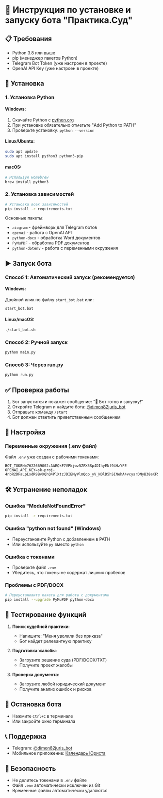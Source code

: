 # 🚀 Инструкция по установке и запуску бота "Практика.Суд"

## 📋 Требования

- Python 3.8 или выше
- pip (менеджер пакетов Python)
- Telegram Bot Token (уже настроен в проекте)
- OpenAI API Key (уже настроен в проекте)

## 🔧 Установка

### 1. Установка Python

#### Windows:
1. Скачайте Python с [python.org](https://www.python.org/downloads/)
2. При установке обязательно отметьте "Add Python to PATH"
3. Проверьте установку: `python --version`

#### Linux/Ubuntu:
```bash
sudo apt update
sudo apt install python3 python3-pip
```

#### macOS:
```bash
# Используя Homebrew
brew install python3
```

### 2. Установка зависимостей

```bash
# Установка всех зависимостей
pip install -r requirements.txt
```

Основные пакеты:
- `aiogram` - фреймворк для Telegram ботов
- `openai` - работа с OpenAI API
- `python-docx` - обработка Word документов
- `PyMuPDF` - обработка PDF документов
- `python-dotenv` - работа с переменными окружения

## ▶️ Запуск бота

### Способ 1: Автоматический запуск (рекомендуется)

#### Windows:
Двойной клик по файлу `start_bot.bat` или:
```cmd
start_bot.bat
```

#### Linux/macOS:
```bash
./start_bot.sh
```

### Способ 2: Ручной запуск

```bash
python main.py
```

### Способ 3: Через run.py

```bash
python run.py
```

## ✅ Проверка работы

1. Бот запустится и покажет сообщение: "🤖 Бот готов к запуску!"
2. Откройте Telegram и найдите бота: [@dimon82juris_bot](https://t.me/dimon82juris_bot)
3. Отправьте команду `/start`
4. Бот должен ответить приветственным сообщением

## 🔧 Настройка

### Переменные окружения (.env файл)

Файл `.env` уже создан с рабочими токенами:
```
BOT_TOKEN=7622669002:AAEQkF7VPkjwz5ZFX5Sp4DIhyENf94HzYFE
OPENAI_API_KEY=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
```

## 🛠️ Устранение неполадок

### Ошибка "ModuleNotFoundError"
```bash
pip install -r requirements.txt
```

### Ошибка "python not found" (Windows)
- Переустановите Python с добавлением в PATH
- Или используйте `py` вместо `python`

### Ошибка с токенами
- Проверьте файл `.env`
- Убедитесь, что токены не содержат лишних пробелов

### Проблемы с PDF/DOCX
```bash
# Переустановите пакеты для работы с документами
pip install --upgrade PyMuPDF python-docx
```

## 📱 Тестирование функций

1. **Поиск судебной практики**:
   - Напишите: "Меня уволили без приказа"
   - Бот найдет релевантную практику

2. **Подготовка жалобы**:
   - Загрузите решение суда (PDF/DOCX/TXT)
   - Получите проект жалобы

3. **Проверка документа**:
   - Загрузите любой юридический документ
   - Получите анализ ошибок и рисков

## 🔄 Остановка бота

- Нажмите `Ctrl+C` в терминале
- Или закройте окно терминала

## 📞 Поддержка

- Telegram: [@dimon82juris_bot](https://t.me/dimon82juris_bot)
- Мобильное приложение: [Календарь Юриста](https://onelink.to/rsv8c3)

## 🔐 Безопасность

- Не делитесь токенами в `.env` файле
- Файл `.env` автоматически исключен из Git
- Временные файлы автоматически удаляются 